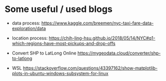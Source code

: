 # Some useful / used blogs
+ data process:
https://www.kaggle.com/breemen/nyc-taxi-fare-data-exploration/data
+ location process:
https://chih-ling-hsu.github.io/2018/05/14/NYC#q1-which-regions-have-most-pickups-and-drop-offs
+ Convert SHP to LatLong Online
https://mygeodata.cloud/converter/shp-to-latlong

+ WSL 
https://stackoverflow.com/questions/43397162/show-matplotlib-plots-in-ubuntu-windows-subsystem-for-linux
